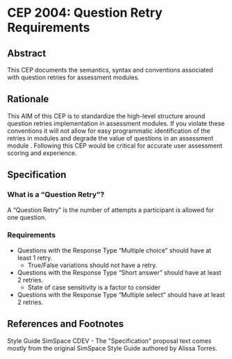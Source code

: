 # CEP 2004: Question Retry Requirements


## Abstract

This CEP documents the semantics, syntax and conventions associated with question retries for assessment modules. 

## Rationale

This AIM of this CEP is to standardize the high-level structure around question retries implementation in assessment modules. If you violate these conventions it will not allow for easy programmatic identification of the retries in modules and degrade the value of questions in an assessment module . Following this CEP would be critical for accurate user assessment scoring and experience.  

## Specification


### What is a “Question Retry”?

A “Question Retry” is the number of attempts a participant is allowed for one question.

### Requirements

* Questions with the Response Type “Multiple choice” should have at least 1 retry.
    * True/False variations should not have a retry.
* Questions with the Response Type “Short answer” should have at least 2 retries.
    * State of case sensitivity is a factor to consider
* Questions with the Response Type “Multiple select” should have at least 2 retries.

## References and Footnotes

Style Guide SimSpace CDEV - The "Specification" proposal text comes mostly from the original SimSpace Style Guide authored by Alissa Torres.

